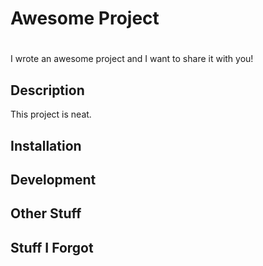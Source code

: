 # Awesome Project <h1>

I wrote an awesome project and I want to share it with you!

## Description

This project is neat.

## Installation

## Development

## Other Stuff

## Stuff I Forgot



